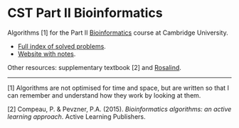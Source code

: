 # CST Part II Bioinformatics

Algorithms [1] for the Part II [Bioinformatics](https://www.cl.cam.ac.uk/teaching/1920/Bioinfo/) course at Cambridge University.

* [Full index of solved problems](https://github.com/kamilest/cst-ii-bioinformatics/blob/master/rosalind_index.md).
* [Website with notes](https://kamilest.github.io/cst-ii-bioinformatics/).


Other resources: supplementary textbook [2] and [Rosalind](http://rosalind.info/problems/list-view/?location=bioinformatics-textbook-track).

--------------
[1] Algorithms are not optimised for time and space, but are written so that I can remember and understand how they work by looking at them.

[2] Compeau, P. & Pevzner, P.A. (2015). *Bioinformatics algorithms: an active learning approach*. Active Learning Publishers.
